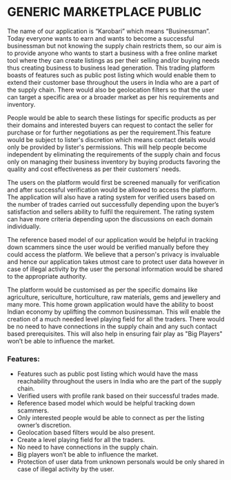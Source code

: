 # GENERIC MARKETPLACE PUBLIC

The name of our application is “Karobari” which means “Businessman”. Today everyone wants to earn and wants to become a successful businessman but not knowing the supply chain restricts them, so our aim is to provide anyone who wants to start a business with a free online market tool where they can create listings as per their selling and/or buying needs thus creating business to business lead generation. This trading platform boasts of features such as public post listing which would enable them to extend their customer base throughout the users in India who are a part of the supply chain. There would also be geolocation filters so that the user can target a specific area or a broader market as per his requirements and inventory.

People would be able to search these listings for specific products as per their domains and interested buyers can request to contact the seller for purchase or for further negotiations as per the requirement.This feature would be subject to lister's discretion which means contact details would only be provided by lister's permissions. This will help people become independent by eliminating the requirements of the supply chain and focus only on managing their business inventory by buying products favoring the quality and cost effectiveness as per their customers' needs.

The users on the platform would first be screened manually for verification and after successful verification would be allowed to access the platform. The application will also have a rating system for verified users based on the number of trades carried out successfully depending upon the buyer’s satisfaction and sellers ability to fulfil the requirement. The rating system can have more criteria depending upon the discussions on each domain individually.

The reference based model of our application would be helpful in tracking down scammers since the user would be verified manually before they could access the platform. We believe that a person's privacy is invaluable and hence our application takes utmost care to protect user data however in case of illegal activity by the user the personal information would be shared to the appropriate authority.

The platform would be customised as per the specific domains like agriculture, sericulture, horticulture, raw materials, gems and jewellery and many more. This home grown application would have the ability to boost Indian economy by uplifting the common businessman. This will enable the creation of a much needed level playing field for all the traders. There would be no need to have connections in the supply chain and any such contact based prerequisites. This will also help in ensuring fair play as "Big Players" won’t be able to influence the market.

### Features:
- Features such as public post listing which would have the mass reachability throughout the users in India who are the part of the supply chain.
- Verified users with profile rank based on their successful trades made.
- Reference based model which would be helpful tracking down scammers.
- Only interested people would be able to connect as per the listing owner’s discretion.
- Geolocation based filters would be also present.
- Create a level playing field for all the traders.
- No need to have connections in the supply chain.
- Big players won’t be able to influence the market.
- Protection of user data from unknown personals would be only shared in case of illegal activity by the user.

